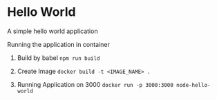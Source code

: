 # Hello World

A simple hello world application

Running the application in container

1. Build by babel
`npm run build`

2. Create Image
`docker build -t <IMAGE_NAME> .`

3. Running Application on 3000
`docker run -p 3000:3000 node-hello-world`
